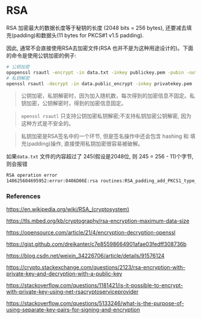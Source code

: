 # RSA

RSA 加密最大的数据长度等于秘钥的长度 (2048 bits = 256 bytes), 还要减去填充(padding)和数据头(11 bytes for PKCS#1 v1.5 padding).

因此, 通常不会直接使用RSA去加密文件(RSA 也并不是为这种用途设计的)。下面的命令是使用公钥加密的例子:

```bash
# 公钥加密
opopenssl rsautl -encrypt -in data.txt -inkey publickey.pem -pubin -out data.public_encrypt
# 私钥解密
openssl rsautl -decrypt -in data.public_encrypt -inkey privatekey.pem  -out data.decrypt
```

> 公钥加密，私钥解密时，因为加入随机数，每次得到的加密信息不固定。私钥加密，公钥解密时，得到的加密信息固定。

> `openssl rsautl` 只支持公钥加密私钥解密;不支持私钥加密公钥解密, 因为这种方式是不安全的。

> 私钥加密是RSA签名中的一个环节, 但是签名操作中还会包含 hashing 和 填充(padding)操作, 直接使用私钥加密很容易被破解。

如果`data.txt` 文件的内容超过了 245(假设是2048位, 则 245 = 256 - 11)个字节,则会报错

```txt
RSA operation error
140625604695952:error:0406D06E:rsa routines:RSA_padding_add_PKCS1_type_2:data too large for key size:rsa_pk1.c:174:
```

### References

https://en.wikipedia.org/wiki/RSA_(cryptosystem)

https://tls.mbed.org/kb/cryptography/rsa-encryption-maximum-data-size

https://opensource.com/article/21/4/encryption-decryption-openssl

https://gist.github.com/dreikanter/c7e85598664901afae03fedff308736b

https://blog.csdn.net/weixin_34226706/article/details/91576124

https://crypto.stackexchange.com/questions/2123/rsa-encryption-with-private-key-and-decryption-with-a-public-key

https://stackoverflow.com/questions/1181421/is-it-possible-to-encrypt-with-private-key-using-net-rsacryptoserviceprovider

https://stackoverflow.com/questions/5133246/what-is-the-purpose-of-using-separate-key-pairs-for-signing-and-encryption